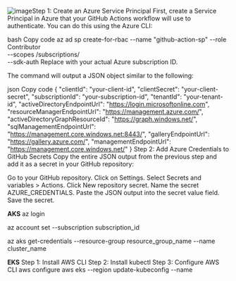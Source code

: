 ![image](https://github.com/user-attachments/assets/f7bb07fa-7222-41d5-8938-2677a6aed58c)Step 1: Create an Azure Service Principal
First, create a Service Principal in Azure that your GitHub Actions workflow will use to authenticate. You can do this using the Azure CLI:

bash
Copy code
az ad sp create-for-rbac --name "github-action-sp" --role Contributor \
    --scopes /subscriptions/<your-subscription-id> \
    --sdk-auth
Replace <your-subscription-id> with your actual Azure subscription ID.

The command will output a JSON object similar to the following:

json
Copy code
{
  "clientId": "your-client-id",
  "clientSecret": "your-client-secret",
  "subscriptionId": "your-subscription-id",
  "tenantId": "your-tenant-id",
  "activeDirectoryEndpointUrl": "https://login.microsoftonline.com",
  "resourceManagerEndpointUrl": "https://management.azure.com/",
  "activeDirectoryGraphResourceId": "https://graph.windows.net/",
  "sqlManagementEndpointUrl": "https://management.core.windows.net:8443/",
  "galleryEndpointUrl": "https://gallery.azure.com/",
  "managementEndpointUrl": "https://management.core.windows.net/"
}
Step 2: Add Azure Credentials to GitHub Secrets
Copy the entire JSON output from the previous step and add it as a secret in your GitHub repository:

Go to your GitHub repository.
Click on Settings.
Select Secrets and variables > Actions.
Click New repository secret.
Name the secret AZURE_CREDENTIALS.
Paste the JSON output into the secret value field.
Save the secret.


**AKS**
az login

az account set --subscription subscription_id

az aks get-credentials --resource-group  resource_group_name --name cluster_name

**EKS**
Step 1: Install AWS CLI
Step 2: Install kubectl
Step 3: Configure AWS CLI
aws configure
aws eks --region <your-region> update-kubeconfig --name <your-cluster-name>



